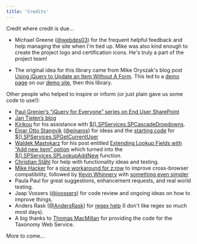 ```yaml
---
title: 'Credits'
---
```


Credit where credit is due...  

*   Michael Greene ([@webdes03](http://twitter.com/webdes03)) for the frequent helpful feedback and help managing the site when I'm tied up. Mike was also kind enough to create the project logo and certification icons. He's truly a part of the project team!

*   The original idea for this library came from Mike Oryszak's blog post [Using jQuery to Update an Item Without A Form](http://nextconnect.blogspot.com/2009/06/using-jquery-to-update-item-without.html). This led to a [demo page](http://www.sympraxisconsulting.com/Demos/Demo%20Pages/ListsWebServiceUpdate.aspx) on our [demo site](http://www.sympraxisconsulting.com/Demos), then this library.  

Other people who helped to inspire or inform (or just plain gave us some code to use!):

*   [Paul Grenier’s “jQuery for Everyone” series on End User SharePoint](http://www.endusersharepoint.com/?s=jquery+for+everyone)
*   [Jan Tielen’s blog](http://weblogs.asp.net/jan/default.aspx)
*   [Kirikou](http://www.codeplex.com/site/users/view/Kirikou) for his assistance with [$().SPServices.SPCascadeDropdowns](value-added/SPCascadeDropdowns.md).
*   [Einar Otto Stangvik](http://einaros.blogspot.com) ([@einaros](http://twitter.com/einaros)) for ideas and the [starting code](http://einaros.blogspot.com/2009/09/filling-sharepoint-web-service-gap.html) for [$().SPServices.SPGetCurrentUser](utilities/SPGetCurrentUser.md)
*   [Waldek Mastykarz](http://blog.mastykarz.nl) for his post entitled [Extending Lookup Fields with “Add new item” option](http://blog.mastykarz.nl/extending-lookup-fields-add-new-item-option) which turned into the [$().SPServices.SPLookupAddNew](value-added/SPLookupAddNew.md) function.
*   [Christian Ståhl](http://sharepointdesigners.net/profile/ChristianStaahl) for help with functionality ideas and testing.
*   [Mike Hacker](http://blogs.us.sogeti.com/mhacker) for a [nice workaround for z:row](http://blogs.us.sogeti.com/mhacker/2009/07/01/sharepoint-photo-gallery-using-jquery-part-2) to improve cross-browser compatibility, followed by [Kevin Whinnery](http://kevinwhinnery.com) with [something even simpler](http://kevinwhinnery.com/post/165178165/jquery-xml-parsing-and-xml-namespaces)
*   Paula Paul for great suggestions, enhancement requests, and real world testing.
*   Jaap Vossers ([@jvossers](http://twitter.com/jvossers)) for code review and ongoing ideas on how to improve things.
*   Anders Rask ([@AndersRask](http://twitter.com/AndersRask)) for [regex help](http://www.sharepointoverflow.com/questions/1152/regex-to-parse-script-tags) (I don't like regex so much most days).
*   A big thanks to [Thomas MacMillan](http://zepeda-mcmillan.blogspot.com/) for providing the code for the Taxonomy Web Service.

More to come...
